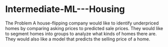 # Intermediate-ML---Housing
The Problem A house-flipping company would like to identify underpriced homes by comparing asking prices to predicted sale prices. They would like to segment homes into groups to analyze what kinds of homes there are. They would also like a model that predicts the selling price of a home.
